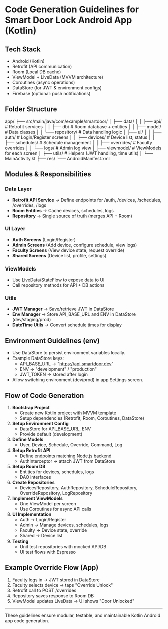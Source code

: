 # Code Generation Guidelines for Smart Door Lock Android App (Kotlin)

## Tech Stack

-   Android (Kotlin)
-   Retrofit (API communication)
-   Room (Local DB cache)
-   ViewModel + LiveData (MVVM architecture)
-   Coroutines (async operations)
-   DataStore (for JWT & environment configs)
-   Firebase (optional: push notifications)

## Folder Structure

app/ ├── src/main/java/com/example/smartdoor/ │ ├── data/ │ │ ├── api/
\# Retrofit services │ │ ├── db/ \# Room database + entities │ │ ├──
model/ \# Data classes │ │ └── repository/ \# Data handling logic │ ├──
ui/ │ │ ├── auth/ \# Login/Register screens │ │ ├── devices/ \# Device
list, status │ │ ├── schedules/ \# Schedule management │ │ ├──
overrides/ \# Faculty overrides │ │ └── logs/ \# Admin log view │ ├──
viewmodel/ \# ViewModels for each screen │ ├── utils/ \# Helpers (JWT
handling, time utils) │ └── MainActivity.kt ├── res/ └──
AndroidManifest.xml

## Modules & Responsibilities

### Data Layer

-   **Retrofit API Service** → Define endpoints for /auth, /devices,
    /schedules, /overrides, /logs
-   **Room Entities** → Cache devices, schedules, logs
-   **Repository** → Single source of truth (merges API + Room)

### UI Layer

-   **Auth Screens** (Login/Register)
-   **Admin Screens** (Add device, configure schedule, view logs)
-   **Faculty Screens** (View device state, request override)
-   **Shared Screens** (Device list, profile, settings)

### ViewModels

-   Use LiveData/StateFlow to expose data to UI
-   Call repository methods for API + DB actions

### Utils

-   **JWT Manager** → Save/retrieve JWT in DataStore
-   **Env Manager** → Store API_BASE_URL and ENV in DataStore
    (dev/staging/prod)
-   **DateTime Utils** → Convert schedule times for display

## Environment Guidelines (env)

-   Use DataStore to persist environment variables locally.
-   Example DataStore keys:
    -   API_BASE_URL → "https://api.smartdoor.dev"
    -   ENV → "development" / "production"
    -   JWT_TOKEN → stored after login
-   Allow switching environment (dev/prod) in app Settings screen.

## Flow of Code Generation

1.  **Bootstrap Project**
    -   Create new Kotlin project with MVVM template
    -   Setup dependencies (Retrofit, Room, Coroutines, DataStore)
2.  **Setup Environment Config**
    -   DataStore for API_BASE_URL, ENV
    -   Provide default (development)
3.  **Define Models**
    -   User, Device, Schedule, Override, Command, Log
4.  **Setup Retrofit API**
    -   Define endpoints matching Node.js backend
    -   AuthInterceptor → attach JWT from DataStore
5.  **Setup Room DB**
    -   Entities for devices, schedules, logs
    -   DAO interfaces
6.  **Create Repositories**
    -   DevicesRepository, AuthRepository, ScheduleRepository,
        OverrideRepository, LogRepository
7.  **Implement ViewModels**
    -   One ViewModel per screen
    -   Use Coroutines for async API calls
8.  **UI Implementation**
    -   Auth → Login/Register
    -   Admin → Manage devices, schedules, logs
    -   Faculty → Device state, override
    -   Shared → Device list
9.  **Testing**
    -   Unit test repositories with mocked API/DB
    -   UI test flows with Espresso

## Example Override Flow (App)

1.  Faculty logs in → JWT stored in DataStore
2.  Faculty selects device → taps "Override Unlock"
3.  Retrofit call to POST /overrides
4.  Repository saves response to Room DB
5.  ViewModel updates LiveData → UI shows "Door Unlocked"

------------------------------------------------------------------------

These guidelines ensure modular, testable, and maintainable Kotlin
Android app code generation.
